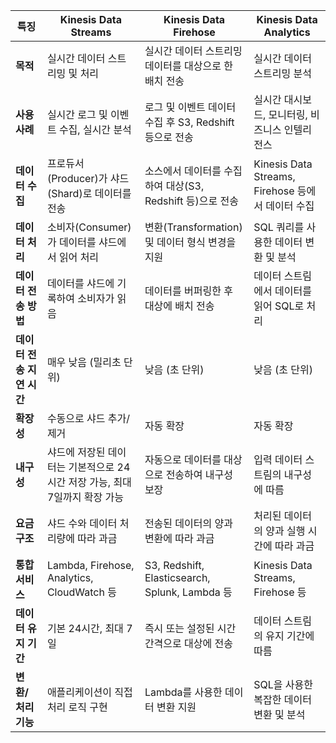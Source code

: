 | 특징                    | Kinesis Data Streams                             | Kinesis Data Firehose                              | Kinesis Data Analytics                            |
|-------------------------|--------------------------------------------------|---------------------------------------------------|---------------------------------------------------|
| **목적**                | 실시간 데이터 스트리밍 및 처리                    | 실시간 데이터 스트리밍 데이터를 대상으로 한 배치 전송 | 실시간 데이터 스트리밍 분석                        |
| **사용 사례**           | 실시간 로그 및 이벤트 수집, 실시간 분석           | 로그 및 이벤트 데이터 수집 후 S3, Redshift 등으로 전송 | 실시간 대시보드, 모니터링, 비즈니스 인텔리전스       |
| **데이터 수집**         | 프로듀서(Producer)가 샤드(Shard)로 데이터를 전송   | 소스에서 데이터를 수집하여 대상(S3, Redshift 등)으로 전송 | Kinesis Data Streams, Firehose 등에서 데이터 수집  |
| **데이터 처리**         | 소비자(Consumer)가 데이터를 샤드에서 읽어 처리     | 변환(Transformation) 및 데이터 형식 변경을 지원      | SQL 쿼리를 사용한 데이터 변환 및 분석               |
| **데이터 전송 방법**    | 데이터를 샤드에 기록하여 소비자가 읽음            | 데이터를 버퍼링한 후 대상에 배치 전송                | 데이터 스트림에서 데이터를 읽어 SQL로 처리           |
| **데이터 전송 지연 시간**| 매우 낮음 (밀리초 단위)                           | 낮음 (초 단위)                                      | 낮음 (초 단위)                                      |
| **확장성**              | 수동으로 샤드 추가/제거                           | 자동 확장                                            | 자동 확장                                            |
| **내구성**              | 샤드에 저장된 데이터는 기본적으로 24시간 저장 가능, 최대 7일까지 확장 가능 | 자동으로 데이터를 대상으로 전송하여 내구성 보장       | 입력 데이터 스트림의 내구성에 따름                   |
| **요금 구조**           | 샤드 수와 데이터 처리량에 따라 과금                | 전송된 데이터의 양과 변환에 따라 과금                 | 처리된 데이터의 양과 실행 시간에 따라 과금          |
| **통합 서비스**         | Lambda, Firehose, Analytics, CloudWatch 등        | S3, Redshift, Elasticsearch, Splunk, Lambda 등       | Kinesis Data Streams, Firehose 등                  |
| **데이터 유지 기간**    | 기본 24시간, 최대 7일                             | 즉시 또는 설정된 시간 간격으로 대상에 전송           | 데이터 스트림의 유지 기간에 따름                    |
| **변환/처리 기능**      | 애플리케이션이 직접 처리 로직 구현                | Lambda를 사용한 데이터 변환 지원                     | SQL을 사용한 복잡한 데이터 변환 및 분석             |

